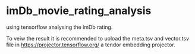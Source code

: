 # imDb_movie_rating_analysis
using tensorflow analysing the imDb rating.

To veiw the result it is recommended to uoload the meta.tsv and vector.tsv file in https://projector.tensorflow.org/
a tendor embedding projector.
